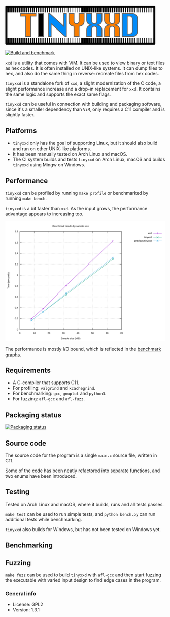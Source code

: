 ![tinyxxd](img/tinyxxd.png)


[![Build and benchmark](https://github.com/xyproto/tinyxxd/actions/workflows/build_and_bench.yml/badge.svg)](https://github.com/xyproto/tinyxxd/actions/workflows/build_and_bench.yml)

`xxd` is a utility that comes with ViM. It can be used to view binary or text files as hex codes. It is often installed on UNIX-like systems. It can dump files to hex, and also do the same thing in reverse: recreate files from hex codes.

`tinyxxd` is a standalone fork of `xxd`, a slight modernization of the C code, a slight performance increase and a drop-in replacement for `xxd`. It contains the same logic and supports the exact same flags.

`tinyxxd` can be useful in connection with building and packaging software, since it's a smaller dependency than `ViM`, only requires a C11 compiler and is slightly faster.

## Platforms

* `tinyxxd` only has the goal of supporting Linux, but it should also build and run on other UNIX-like platforms.
* It has been manually tested on Arch Linux and macOS.
* The CI system builds and tests `tinyxxd` on Arch Linux, macOS and builds `tinyxxd` using Mingw on Windows.

## Performance

`tinyxxd` can be profiled by running `make profile` or benchmarked by running `make bench`.

`tinyxxd` is a bit faster than `xxd`. As the input grows, the performance advantage appears to increasing too.

![performance graph](img/graph_by_size.svg)

The performance is mostly I/O bound, which is reflected in the [benchmark graphs](benchmark_results.md).

## Requirements

* A C-compiler that supports C11.
* For profiling: `valgrind` and `kcachegrind`.
* For benchmarking: `gcc`, `gnuplot` and `python3`.
* For fuzzing: `afl-gcc` and `afl-fuzz`.

## Packaging status

[![Packaging status](https://repology.org/badge/vertical-allrepos/tinyxxd.svg)](https://repology.org/project/tinyxxd/versions)

## Source code

The source code for the program is a single `main.c` source file, written in C11.

Some of the code has been neatly refactored into separate functions, and two enums have been introduced.

## Testing

Tested on Arch Linux and macOS, where it builds, runs and all tests passes.

`make test` can be used to run simple tests, and `python bench.py` can run additional tests while benchmarking.

`tinyxxd` also builds for Windows, but has not been tested on Windows yet.

## Benchmarking


## Fuzzing

`make fuzz` can be used to build `tinyxxd` with `afl-gcc` and then start fuzzing the executable with varied input design to find edge cases in the program.

### General info

* License: GPL2
* Version: 1.3.1
